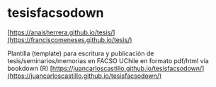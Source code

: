 # tesisfacsodown


[https://anaisherrera.github.io/tesis/](https://franciscomeneses.github.io/tesis/)


Plantilla (template) para escritura y publicación de tesis/seminarios/memorias en FACSO UChile en formato pdf/html vía bookdown  (R)
[https://juancarloscastillo.github.io/tesisfacsodown/](https://juancarloscastillo.github.io/tesisfacsodown/)
